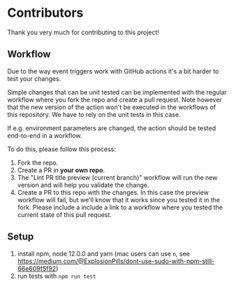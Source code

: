 # Contributors

Thank you very much for contributing to this project!

## Workflow

Due to the way event triggers work with GitHub actions it's a bit harder to test your changes.

Simple changes that can be unit tested can be implemented with the regular workflow where you fork the repo and create a pull request. Note however that the new version of the action won't be executed in the workflows of this repository. We have to rely on the unit tests in this case.

If e.g. environment parameters are changed, the action should be tested end-to-end in a workflow.

To do this, please follow this process:

1. Fork the repo.
2. Create a PR in **your own repo**.
3. The "Lint PR title preview (current branch)" workflow will run the new version and will help you validate the change.
4. Create a PR to this repo with the changes. In this case the preview workflow will fail, but we'll know that it works since you tested it in the fork. Please include a include a link to a workflow where you tested the current state of this pull request.

## Setup

1. install npm, node 12.0.0 and yarn (mac users can use `n`, see https://medium.com/@ExplosionPills/dont-use-sudo-with-npm-still-66e609f5f92)
2. run tests with `npm run test`